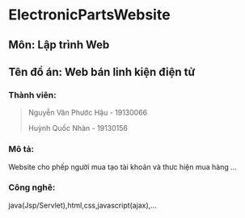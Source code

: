 # ElectronicPartsWebsite
## Môn: Lập trình Web
## Tên đồ án: Web bán linh kiện điện tử
### Thành viên:
>
> Nguyễn Văn Phước Hậu - 19130066
> 
> Huỳnh Quốc Nhàn - 19130156
### Mô tả:
Website cho phếp người mua tạo tài khoản và thưc hiện mua hàng
...
### Công nghê:
java(Jsp/Servlet),html,css,javascript(ajax),...



